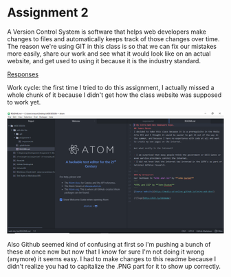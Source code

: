 # Assignment 2

A Version Control System is software that helps web developers make changes to
files and automatically keeps track of those changes over time. The reason we're
using GIT in this class is so that we can fix our mistakes more easily, share our
work and see what it would look like on an actual website, and get used to using
it because it is the industry standard.

[Responses](./responses.txt)

Work cycle: the first time I tried to do this assignment, I actually missed a
whole chunk of it because I didn't get how the class website was supposed to
work yet.  

![Screenshot](./images/a2-screenshot.PNG)

Also Github seemed kind of confusing at first so I'm pushing a bunch of these at
once now but now that I know for sure I'm not doing it wrong (anymore) it seems
easy. I had to make changes to this readme because I didn't realize you had to 
capitalize the .PNG part for it to show up correctly.
